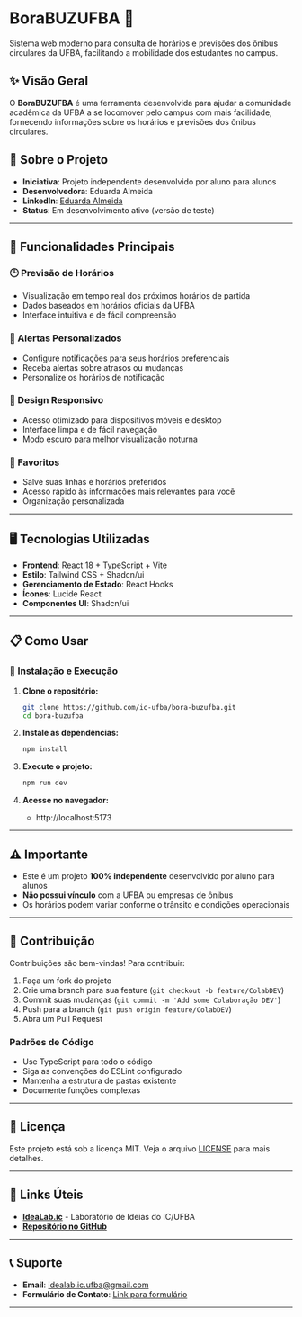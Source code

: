 # BoraBUZUFBA 🚌

Sistema web moderno para consulta de horários e previsões dos ônibus circulares da UFBA, facilitando a mobilidade dos estudantes no campus.

## ✨ Visão Geral

O **BoraBUZUFBA** é uma ferramenta desenvolvida para ajudar a comunidade acadêmica da UFBA a se locomover pelo campus com mais facilidade, fornecendo informações sobre os horários e previsões dos ônibus circulares.

## 🏢 Sobre o Projeto
- **Iniciativa**: Projeto independente desenvolvido por aluno para alunos
- **Desenvolvedora**: Eduarda Almeida
- **LinkedIn**: [Eduarda Almeida](https://www.linkedin.com/in/eduarda-s-almeida)
- **Status**: Em desenvolvimento ativo (versão de teste)

---

## 🚀 Funcionalidades Principais

### 🕒 Previsão de Horários
- Visualização em tempo real dos próximos horários de partida
- Dados baseados em horários oficiais da UFBA
- Interface intuitiva e de fácil compreensão

### 🔔 Alertas Personalizados
- Configure notificações para seus horários preferenciais
- Receba alertas sobre atrasos ou mudanças
- Personalize os horários de notificação

### 📱 Design Responsivo
- Acesso otimizado para dispositivos móveis e desktop
- Interface limpa e de fácil navegação
- Modo escuro para melhor visualização noturna

### 📍 Favoritos
- Salve suas linhas e horários preferidos
- Acesso rápido às informações mais relevantes para você
- Organização personalizada

---

## 🖥️ Tecnologias Utilizadas

- **Frontend**: React 18 + TypeScript + Vite
- **Estilo**: Tailwind CSS + Shadcn/ui
- **Gerenciamento de Estado**: React Hooks
- **Ícones**: Lucide React
- **Componentes UI**: Shadcn/ui

---

## 📋 Como Usar

### 🚀 Instalação e Execução

1. **Clone o repositório:**
   ```bash
   git clone https://github.com/ic-ufba/bora-buzufba.git
   cd bora-buzufba
   ```

2. **Instale as dependências:**
   ```bash
   npm install
   ```

3. **Execute o projeto:**
   ```bash
   npm run dev
   ```

4. **Acesse no navegador:**
   - http://localhost:5173

---

## ⚠️ Importante

- Este é um projeto **100% independente** desenvolvido por aluno para alunos
- **Não possui vínculo** com a UFBA ou empresas de ônibus
- Os horários podem variar conforme o trânsito e condições operacionais

---

## 🤝 Contribuição

Contribuições são bem-vindas! Para contribuir:

1. Faça um fork do projeto
2. Crie uma branch para sua feature (`git checkout -b feature/ColabDEV`)
3. Commit suas mudanças (`git commit -m 'Add some Colaboração DEV'`)
4. Push para a branch (`git push origin feature/ColabDEV`)
5. Abra um Pull Request

### Padrões de Código
- Use TypeScript para todo o código
- Siga as convenções do ESLint configurado
- Mantenha a estrutura de pastas existente
- Documente funções complexas

---

## 📄 Licença

Este projeto está sob a licença MIT. Veja o arquivo [LICENSE](LICENSE) para mais detalhes.

---

## 🔗 Links Úteis

- **[IdeaLab.ic](https://github.com/ic-ufba)** - Laboratório de Ideias do IC/UFBA
- **[Repositório no GitHub](https://github.com/ic-ufba/que-hora-e-essa.git)**

---

## 📞 Suporte

- **Email**: idealab.ic.ufba@gmail.com
- **Formulário de Contato**: [Link para formulário](https://docs.google.com/forms/d/e/1FAIpQLSeJmzlN7bj6AOlwBqZbcQcw7NRcnsXs2Hay4q4rlzS-yOdijQ/viewform)

---